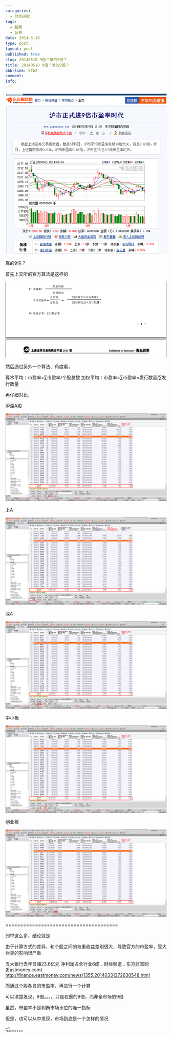```yaml
---
categories:
  - 时空研究
tags:
  - 股票
  - 证券
date: 2014-5-18
type: post
layout: post
published: true
slug: 20140518 9倍？谁的9倍？
title: 20140518 9倍？谁的9倍？
abbrlink: 8fb2
comment:
info:
---
```

![20140518-0](/images/20140518-0.gif)

真的9倍？

首先上交所的官方算法是这样的

![20140518-1](/images/20140518-1.gif)


然后通过另外一个算法、角度看，

算术平均：市盈率=∑市盈率/个股总数
加权平均：市盈率=∑市盈率×发行数量/∑发行数量

再仔细对比，

沪深A股

![20140518-2](/images/20140518-2.gif)

上A

![20140518-3](/images/20140518-3.gif)

深A

![20140518-4](/images/20140518-4.gif)

中小板

![20140518-5](/images/20140518-5.gif)

创业板

![20140518-6](/images/20140518-6.gif)

======================================

列举这么多，结论就是

由于计算方式的差异，和个股之间的权重收益差别很大，导致官方的市盈率，受大烂臭的影响很严重

五大银行去年日赚23.6亿元 净利润占全行业6成 _ 财经频道 _ 东方财富网(Eastmoney.com)
http://finance.eastmoney.com/news/1355,20140331372630548.html

而通过个股各自的市盈率，再进行一个计算

可以清楚发现，9倍。。。。只是权重的9倍，而非全市场的9倍

虽然，市盈率不是判断市场水位的唯一指标

但是，也可以从中发现，市场到底是一个怎样的情况

哈。。。。。。